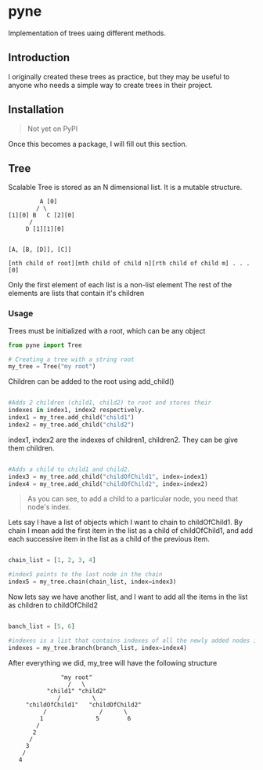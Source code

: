 # pyne
Implementation of trees uaing different methods.

## Introduction
I originally created these trees as practice, but they may be useful
to anyone who needs a simple way to create trees in their project.

## Installation
> Not yet on PyPI

Once this becomes a package, I will fill out this section.

## Tree
Scalable Tree is stored as an N dimensional list. 
It is a mutable structure.
```
         A [0]
        / \
[1][0] B   C [2][0]
      /
     D [1][1][0]


[A, [B, [D]], [C]]

[nth child of root][mth child of child n][rth child of child m] . . . [0]
```
Only the first element of each list is a non-list element
The rest of the elements are lists that contain it's children

### Usage
Trees must be initialized with a root, which can be any object
```python
from pyne import Tree

# Creating a tree with a string root
my_tree = Tree("my root")

```

Children can be added to the root using add_child()
```python

#Adds 2 children (child1, child2) to root and stores their 
indexes in index1, index2 respectively.
index1 = my_tree.add_child("child1")
index2 = my_tree.add_child("child2")

```

index1, index2 are the indexes of children1, children2. 
They can be give them children.
```python

#Adds a child to child1 and child2.
index3 = my_tree.add_child("childOfChild1", index=index1)
index4 = my_tree.add_child("childOfChild2", index=index2)

```
> As you can see, to add a child to a particular node, you need that node's index.

Lets say I have a list of objects which I want to chain to childOfChild1.
By chain I mean add the first item in the list as a child of childOfChild1,
and add each successive item in the list as a child of the previous item.
```python

chain_list = [1, 2, 3, 4]

#index5 points to the last node in the chain
index5 = my_tree.chain(chain_list, index=index3)

```

Now lets say we have another list, and I want to add all the items in the 
list as children to childOfChild2
```python

banch_list = [5, 6]

#indexes is a list that contains indexes of all the newly added nodes in branch_list
indexes = my_tree.branch(branch_list, index=index4)

```

After everything we did, my_tree will have the following structure
```
               "my root"
                 /   \
           "child1" "child2"
              /         \
     "childOfChild1"   "childOfChild2"
          /               /      \
         1               5        6
        /
       2
      /
     3
    /
   4

```

